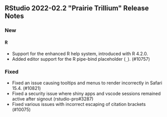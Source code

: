 ## RStudio 2022-02.2 "Prairie Trillium" Release Notes

### New

#### R

* Support for the enhanced R help system, introduced with R 4.2.0.
* Added editor support for the R pipe-bind placeholder (`_`). (#10757)

### Fixed

* Fixed an issue causing tooltips and menus to render incorrectly in Safari 15.4. (#10821)
* Fixed a security issue where shiny apps and vscode sessions remained active after signout (rstudio-pro#3287)
* Fixed various issues with incorrect escaping of citation brackets (#10075)

